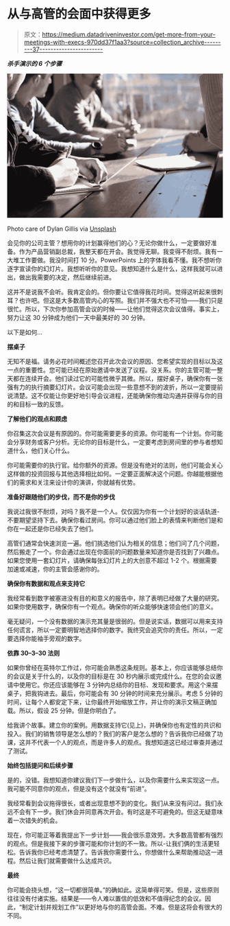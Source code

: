 # 从与高管的会面中获得更多

> 原文：<https://medium.datadriveninvestor.com/get-more-from-your-meetings-with-execs-970dd37f1aa3?source=collection_archive---------37----------------------->

***杀手演示的 6 个步骤***

![](img/525f7d39a33855a533e36755731fcd8c.png)

Photo care of Dylan Gillis via [Unsplash](https://unsplash.com/photos/KdeqA3aTnBY)

会见你的公司主管？想用你的计划赢得他们的心？无论你做什么，一定要做好准备。作为产品营销副总裁，我整天都在开会。我觉得无聊。我变得不耐烦。我有一大堆工作要做。我没时间打 10 分。PowerPoints 上的字体我看不懂。我不想听你逐字宣读你的幻灯片。我想听听你的意见。我想知道什么是什么，这样我就可以进出，做出我需要的决定，然后继续前进。

这并不是说我不会听。我肯定会的。但你要让它值得我花时间。觉得这听起来很刺耳？也许吧。但这是大多数高管内心的写照。我们并不强大也不可怕——我们只是很忙。所以，下次你参加高管会议的时候——让他们觉得这次会议值得。事实上，努力让这 30 分钟成为他们一天中最美好的 30 分钟。

以下是如何…

**摆桌子**

无知不是福。请务必花时间概述您召开此次会议的原因、您希望实现的目标以及这一点的重要性。您可能已经在原始邀请中发送了议程。没关系。你的主管可能一整天都在连续开会。他们读过它的可能性微乎其微。所以，摆好桌子，确保你有一张强有力的执行摘要幻灯片。会议可能会出现一些意想不到的波折，所以一定要提前说清楚。这不仅能让你更好地引导会议进程，还能确保你推动沟通并获得与你的目的和目标一致的反馈。

**了解他们的观点和顾虑**

你召集这次会议是有原因的。你可能需要更多的资源。你可能有一个计划。你可能会分享财务或客户分析。无论你的目标是什么，一定要考虑到房间里的参与者想知道什么，他们关心什么。

你可能需要你的执行官。给你额外的资源。但是没有绝对的法则，他们可能会关心这样做的投资回报与其他选择相比如何。一定要正面解决这个问题。你越能根据他们的需求和关注来设计你的演讲，你就越有优势。

**准备好跟随他们的步伐，而不是你的步伐**

我说过我很不耐烦，对吗？我不是一个人。仅仅因为你有一个计划好的谈话轨道-不要期望坚持下去。确保你看过房间。你可以通过他们脸上的表情来判断他们是和你在一起还是你已经失去了他们。

高管们通常会快速浏览一遍。他们挑选他们认为相关的信息；他们问了几个问题，然后搬走了一个。你会通过出现在你面前的问题数量来知道你是否找到了兴趣点。如果您使用一套幻灯片，请确保每张幻灯片上的大创意不超过 1-2 个。根据需要加速或减速，你的主管会感谢你的。

**确保你有数据和观点来支持它**

我经常看到数字被塞进没有目的和意义的报告中，除了表明已经做了大量的研究。如果你使用数字，确保你有一个观点。确保你的听众能够快速领会他们的意义。

毫无疑问，一个没有数据的演示充其量是很弱的。但是说实话，数据可以用来支持任何谎言，所以一定要明智地选择你的数字。我终究会追究你的责任。所以，一定要选择你能袖手旁观的数字。

**依靠 30–3–30 法则**

如果你曾经在英特尔工作过，你可能会熟悉这条规则。基本上，你应该能够总结你的会议是关于什么的，以及你的目标是在 30 秒内展示或完成什么。在您的会议邀请中使用它。你还应该能够在 3 分钟内总结你的目标、发现和要求。用这个来摆桌子，把我钩进去。最后，你可能会有 30 分钟的时间来充分展示。考虑 5 分钟的时间，让每个人都安定下来，让你最终开始缩放工作，并让你的演示文稿正确加载。所以，假设 25 分钟。但是你明白了。

给我讲个故事。建立你的案例。用数据支持它(见上)，并确保你也有定性的共识和投入。我们的销售领导是怎么想的？我们的客户是怎么想的？告诉我你已经做了功课，这并不代表一个人的观点，而是许多人的观点。我想知道这已经过审查并通过了测试。

**始终包括提问和后续步骤**

是的，没错。我想知道你建议我们下一步做什么，以及你需要什么来实现这一点。我可能不同意你的观点，但是没有这个就没有“前进”。

我经常看到会议拖得很长，或者出现意想不到的变化。我们从来没有问过。我们永远不会有下一步。我们休会并同意再次开会。有时这是不可避免的。但这无疑意味着一次错失的机会。

现在，你可能正等着我提出下一步计划——我会很乐意效劳。大多数高管都有强烈的观点。但是我接下来的步骤可能和你计划的不一致。所以-让我们俩的生活更轻松。告诉我你已经考虑清楚了。告诉我你需要什么，你想做什么来帮助推动这一进程。然后让我们就需要做什么达成共识。

**最终**

你可能会挠头想，“这一切都很简单。”的确如此。这简单得可笑。但是，这些原则往往没有付诸实施。结果是——令人难以置信的低效和不值得纪念的会议。因此，“制定计划并规划工作”以更好地与你的高管会面。不难。但是这将会有很大的不同。